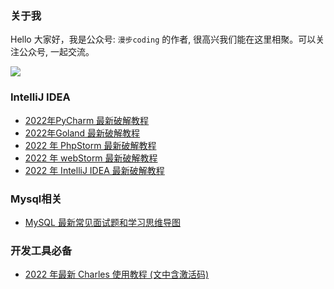 ### 关于我

Hello 大家好，我是公众号: `漫步coding` 的作者, 很高兴我们能在这里相聚。可以关注公众号, 一起交流。


![](https://images.xiaozhuanlan.com/uploads/photo/2022/5cb0c91e-fd83-4a04-8df6-65fb602b3834.png)

### IntelliJ IDEA

- [2022年PyCharm 最新破解教程](https://code.investguider.com/blogs/travelcoding/articles/2022/02/25/1645802294144)
- [2022年Goland 最新破解教程](2022年Goland最新破解教程.md)
- [2022 年 PhpStorm 最新破解教程](https://code.investguider.com/blogs/travelcoding/articles/2022/03/04/1646354758050)
- [2022 年 webStorm 最新破解教程](https://code.investguider.com/blogs/travelcoding/articles/2022/03/06/1646527786476)
- [2022 年 IntelliJ IDEA 最新破解教程](https://code.investguider.com/blogs/travelcoding/articles/2022/03/20/1647742202687)

### Mysql相关

- [MySQL 最新常见面试题和学习思维导图](https://code.investguider.com/blogs/travelcoding/articles/2022/03/19/1647702372082)


### 开发工具必备

- [2022 年最新 Charles 使用教程 (文中含激活码)](https://code.investguider.com/blogs/travelcoding/articles/2022/02/27/1645949584676)